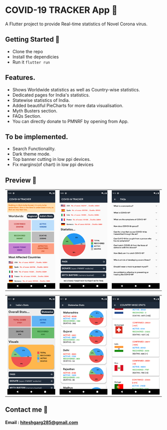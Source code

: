 # COVID-19 TRACKER App 🦠

A Flutter project to provide Real-time statistics of Novel Corona virus.

## Getting Started 🚀

- Clone the repo
- Install the dependicies
- Run it `flutter run`

## Features.

- Shows Worldwide statistics as well as Country-wise statistics.
- Dedicated pages for India's statistics.
- Statewise statistics of India.
- Added beautiful PieCharts for more data visualisation.
- Myth Busters section.
- FAQs Section.
- You can directly donate to PMNRF by opening from App.

## To be implemented.

- Search Functionality.
- Dark theme mode.
- Top banner cutting in low ppi devices.
- Fix margins(of chart) in low ppi devices

## Preview 📸

|                                           |                                           |                                           |
| ----------------------------------------- | ----------------------------------------- | ----------------------------------------- |
| <img src="Screenshots/1.png" width="400"> | <img src="Screenshots/2.png" width="400"> | <img src="Screenshots/3.png" width="400"> |

|                                           |                                           |                                           |
| ----------------------------------------- | ----------------------------------------- | ----------------------------------------- |
| <img src="Screenshots/4.png" width="400"> | <img src="Screenshots/5.png" width="400"> | <img src="Screenshots/6.png" width="400"> |

## Contact me 📧

#### Email : hiteshgarg285@gmail.com
